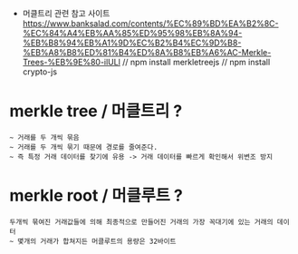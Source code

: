 * 머클트리 관련 참고 사이트 https://www.banksalad.com/contents/%EC%89%BD%EA%B2%8C-%EC%84%A4%EB%AA%85%ED%95%98%EB%8A%94-%EB%B8%94%EB%A1%9D%EC%B2%B4%EC%9D%B8-%EB%A8%B8%ED%81%B4%ED%8A%B8%EB%A6%AC-Merkle-Trees-%EB%9E%80-ilULl
// npm install merkletreejs
// npm install crypto-js

# merkle tree / 머클트리 ?
    ~ 거래를 두 개씩 묶음
    ~ 거래를 두 개씩 묶기 때문에 경로를 줄여준다.
    ~ 즉 특정 거래 데이터를 찾기에 유용 -> 거래 데이터를 빠르게 확인해서 위변조 방지 

# merkle root / 머클루트 ?
    두개씩 묶여진 거래값들에 의해 최종적으로 만들어진 거래의 가장 꼭대기에 있는 거래의 데이터
    ~ 몇개의 거래가 합쳐지든 머클루트의 용량은 32바이트 
    


